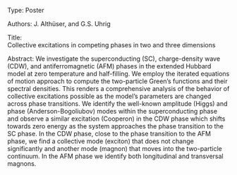 Type: Poster

Authors: J. Althüser, and G.S. Uhrig

Title:  
Collective excitations in competing phases in two and three dimensions

Abstract:
We investigate the superconducting (SC), charge-density wave (CDW), and antiferromagnetic
(AFM) phases in the extended Hubbard model at zero temperature and half-filling. We employ
the iterated equations of motion approach to compute the two-particle Green’s functions and their
spectral densities. This renders a comprehensive analysis of the behavior of collective excitations
possible as the model’s parameters are changed across phase transitions. We identify the well-known
amplitude (Higgs) and phase (Anderson-Bogoliubov) modes within the superconducting phase and
observe a similar excitation (Cooperon) in the CDW phase which shifts towards zero energy as the
system approaches the phase transition to the SC phase. In the CDW phase, close to the phase
transition to the AFM phase, we find a collective mode (exciton) that does not change significantly
and another mode (magnon) that moves into the two-particle continuum. In the AFM phase we
identify both longitudinal and transversal magnons.